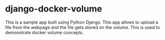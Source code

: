 # django-docker-volume
This is a sample app built using Python Django. This app allows to upload a file from the webpage and the file gets stored on the volume. This is used to demonstrate docker volume concepts.
